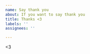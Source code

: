 ```yaml
---
name: Say thank you
about: If you want to say thank you
title: Thanks <3
labels: ''
assignees: ''

---
```


<3
